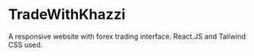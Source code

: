 # TradeWithKhazzi
A responsive website with forex trading interface. React.JS and Tailwind CSS used.
